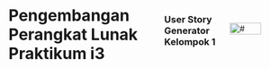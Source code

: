<div style="display: flex; align: center; align-items: center;">
    <h1>
    Pengembangan Perangkat Lunak Praktikum i3
  </h1>
  <h3>
    User Story Generator Kelompok 1
  </h3>
</br>
<img src="https://unair.ac.id/wp-content/uploads/filr/5325/Logo%20Branding%20UNAIR%20(biru).png" style="width:50%;" alt="#">
</div>
